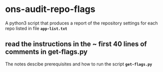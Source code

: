 # ons-audit-repo-flags
A python3 script that produces a report of the repository settings for each repo listed in file **`app-list.txt`**

## read the instructions in the ~ first 40 lines of comments in get-flags.py

The notes descibe prerequisites and how to run the script **`get-flags.py`**
